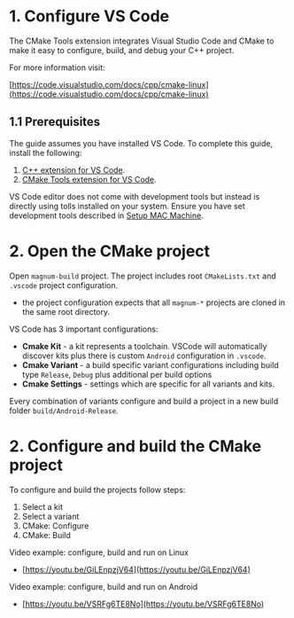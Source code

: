 # 1. Configure VS Code

The CMake Tools extension integrates Visual Studio Code and CMake to make it easy to configure, build, and debug your C++ project.

For more information visit:

[https://code.visualstudio.com/docs/cpp/cmake-linux](https://code.visualstudio.com/docs/cpp/cmake-linux)

## 1.1 Prerequisites

The guide assumes you have installed VS Code. 
To complete this guide, install the following:

1. [C++ extension for VS Code](https://marketplace.visualstudio.com/items?itemName=ms-vscode.cmake-tools).
2. [CMake Tools extension for VS Code](https://marketplace.visualstudio.com/items?itemName=ms-vscode.cmake-tools).

VS Code editor does not come with development tools but instead is directly using tolls installed on your system.
Ensure you have set development tools described in [Setup MAC Machine](MAC-Setup).

# 2. Open the CMake project

Open `magnum-build` project. The project includes root `CMakeLists.txt` and `.vscode` project configuration.

- the project configuration expects that all `magnum-*` projects are cloned in the same root directory.

VS Code has 3 important configurations:

- **Cmake Kit** - a kit represents a toolchain. VSCode will automatically discover kits plus there is custom `Android` configuration in `.vscode`.
- **Cmake Variant** - a build specific variant configurations including build type `Release`, `Debug` plus additional per build options
- **Cmake Settings** - settings which are specific for all variants and kits.

Every combination of variants configure and build a project in a new build folder `build/Android-Release`.

# 2. Configure and build the CMake project

To configure and build the projects follow steps:

1. Select a kit
2. Select a variant
3. CMake: Configure
4. CMake: Build

Video example: configure, build and run on Linux

- [https://youtu.be/GiLEnpzjV64](https://youtu.be/GiLEnpzjV64)

Video example: configure, build and run on Android

- [https://youtu.be/VSRFg6TE8No](https://youtu.be/VSRFg6TE8No)